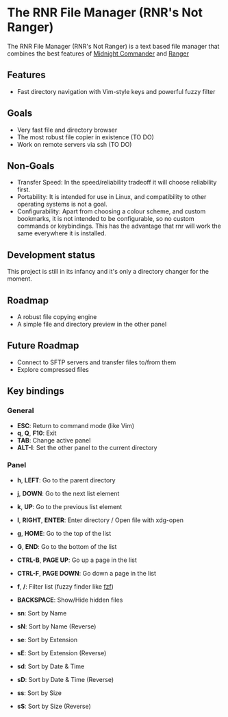 # The RNR File Manager (RNR's Not Ranger)

The RNR File Manager (RNR's Not Ranger) is a text based file manager that
combines the best features of
[Midnight Commander](https://midnight-commander.org/) and
[Ranger](https://ranger.github.io/)


## Features

* Fast directory navigation with Vim-style keys and powerful fuzzy filter

## Goals

* Very fast file and directory browser
* The most robust file copier in existence (TO DO)
* Work on remote servers via ssh (TO DO)

## Non-Goals

* Transfer Speed: In the speed/reliability tradeoff it will choose reliability first.
* Portability: It is intended for use in Linux, and compatibility to other
  operating systems is not a goal.
* Configurability: Apart from choosing a colour scheme, and custom bookmarks,
  it is not intended to be configurable, so no custom commands or keybindings.
  This has the advantage that rnr will work the same everywhere it is installed.

## Development status

This project is still in its infancy and it's only a directory changer for the
moment.

## Roadmap

* A robust file copying engine
* A simple file and directory preview in the other panel

## Future Roadmap

* Connect to SFTP servers and transfer files to/from them
* Explore compressed files

## Key bindings

### General

* **ESC**: Return to command mode (like Vim)
* **q**, **Q**, **F10**: Exit
* **TAB**: Change active panel
* **ALT-I**: Set the other panel to the current directory

### Panel

* **h**, **LEFT**: Go to the parent directory
* **j**, **DOWN**: Go to the next list element
* **k**, **UP**: Go to the previous list element
* **l**, **RIGHT**, **ENTER**: Enter directory / Open file with xdg-open
* **g**, **HOME**: Go to the top of the list
* **G**, **END**: Go to the bottom of the list
* **CTRL-B**, **PAGE UP**: Go up a page in the list
* **CTRL-F**, **PAGE DOWN**: Go down a page in the list
* **f**, **/**: Filter list (fuzzy finder like [fzf](https://github.com/junegunn/fzf))
* **BACKSPACE**: Show/Hide hidden files

* **sn**: Sort by Name
* **sN**: Sort by Name (Reverse)
* **se**: Sort by Extension
* **sE**: Sort by Extension (Reverse)
* **sd**: Sort by Date & Time
* **sD**: Sort by Date & Time (Reverse)
* **ss**: Sort by Size
* **sS**: Sort by Size (Reverse)


